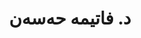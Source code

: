---
title: "د. فاتیمە حەسەن"
name: "فاتیمە حەسەن"
email: "fatima.hassan@kailab.org"
description: "ئەندامی تیمی توێژینەوە لە کایلاب، تایبەت بە تەکنەلۆژیای زمانی کوردی و زمانناسی کۆمپیوتەری."
# Social Media Links (optional)
social:
  github: "https://github.com/fatima-hassan"
  linkedin: "https://linkedin.com/in/fatima-hassan"
  huggingface: "https://huggingface.co/fatima-hassan"
  researchgate: "https://researchgate.net/profile/fatima-hassan"
  googlescholar: "https://scholar.google.com/citations?user=fatima-hassan"
draft: false
---